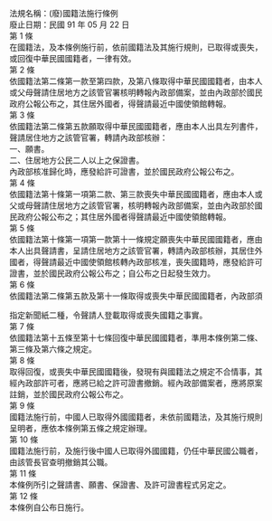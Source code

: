 法規名稱：(廢)國籍法施行條例  
廢止日期：民國 91 年 05 月 22 日  
第 1 條  
在國籍法，及本條例施行前，依前國籍法及其施行規則，已取得或喪失，  
或回復中華民國國籍者，一律有效。  
第 2 條  
依國籍法第二條第一款至第四款，及第八條取得中華民國國籍者，由本人  
或父母聲請住居地方之該管官署核明轉報內政部備案，並由內政部於國民  
政府公報公布之，其住居外國者，得聲請最近中國使領館轉報。  
第 3 條  
依國籍法第二條第五款願取得中華民國國籍者，應由本人出具左列書件，  
聲請居住地方之該管官署，轉請內政部核辦：  
一、願書。  
二、住居地方公民二人以上之保證書。  
內政部核准歸化時，應發給許可證書，並於國民政府公報公布之。  
第 4 條  
依國籍法第十條第一項第二款、第三款喪失中華民國國籍者，應由本人或  
父或母聲請住居地方之該管官署，核明轉報內政部備案，並由內政部於國  
民政府公報公布之；其住居外國者得聲請最近中國使領館轉報。  
第 5 條  
依國籍法第十條第一項第一款第十一條規定願喪失中華民國國籍者，應由  
本人出具聲請書，呈請住居地方之該管官署，轉請內政部核辦，其居住外  
國者，得聲請最近中國使領館核轉內政部核准，喪失國籍時，應發給許可  
證書，並於國民政府公報公布之；自公布之日起發生效力。  
第 6 條  
依國籍法第二條第五款及第十一條取得或喪失中華民國國籍者，內政部須  


指定新聞紙二種，令聲請人登載取得或喪失國籍之事實。  
第 7 條  
依國籍法第十五條至第十七條回復中華民國國籍者，準用本條例第二條、  
第三條及第六條之規定。  
第 8 條  
取得回復，或喪失中華民國國籍後，發現有與國籍法之規定不合情事，其  
經內政部許可者，應將已給之許可證書撤銷。經內政部備案者，應將原案  
註銷，並於國民政府公報公布之。  
第 9 條  
國籍法施行前，中國人已取得外國國籍者，未依前國籍法，及其施行規則  
呈明者，應依本條例第五條之規定辦理。  
第 10 條  
國籍法施行前，及施行後中國人已取得外國國籍，仍任中華民國公職者，  
由該管長官查明撤銷其公職。  
第 11 條  
本條例所引之聲請書、願書、保證書、及許可證書程式另定之。  
第 12 條  
本條例自公布日施行。  



